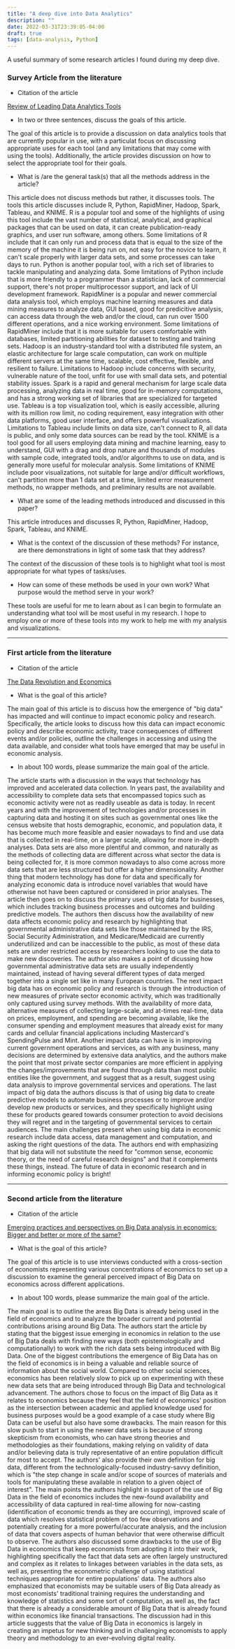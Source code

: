 ```yaml
---
title: "A deep dive into Data Analytics"
description: ""
date: 2022-03-31T23:39:05-04:00
draft: true
tags: [data-analysis, Python]
---
```


A useful summary of some research articles I found during my deep dive.

### Survey Article from the literature

 - Citation of the article

 [Review of Leading Data Analytics Tools](https://www.sciencepubco.com/index.php/ijet/article/view/18190/8461)

 - In two or three sentences, discuss the goals of this article.

 The goal of this article is to provide a discussion on data analytics tools that are currently popular in use, with a particulat focus on discussing appropriate uses for each tool (and any limitations that may come with using the tools). Additionally, the article provides discussion on how to select the appropriate tool for their goals.

 - What is /are the general task(s) that all the methods address in the article?

 This article does not discuss methods but rather, it discusses tools. The tools this article discusses include R, Python, RapidMiner, Hadoop, Spark, Tableau, and KNIME. R is a popular tool and some of the highlights of using this tool include the vast number of statistical, analytical, and graphical packages that can be used on data, it can create publication-ready graphics, and user run software, among others. Some limitations of R include that it can only run and process data that is equal to the size of the memory of the machine it is being run on, not easy for the novice to learn, it can't scale properly with larger data sets, and some processes can take days to run. Python is another popular tool, with a rich set of libraries to tackle manipulating and analyzing data. Some limitations of Python include that is more friendly to a programmer than a statistician, lack of commercial support, there's not proper multiprocessor support, and lack of UI development framework. RapidMiner is a popular and newer commercial data analysis tool, which employs machine learning measures and data mining measures to analyze data, GUI based, good for predicitive analysis, can access data through the web and/or the cloud, can run over 1500 different operations, and a nice working environment. Some limitations of RapidMiner include that it is more suitable for users comfortable with databases, limited partitioning abilities for dataset to testing and training sets. Hadoop is an industry-standard tool with a distributed file system, an elastic architecture for large scale computation, can work on multiple different servers at the same time, scalable, cost effective, flexible, and resilient to failure. Limitations to Hadoop include concerns with security, vulnerable nature of the tool, unfit for use with small data sets, and potential stability issues. Spark is a rapid and general mechanism for large scale data processing, analyzing data in real time, good for in-memory computations, and has a strong working set of libraries that are specialized for targeted use. Tableau is a top visualization tool, which is easily accessible, alluring with its million row limit, no coding requirement, easy integration with other data platforms, good user interface, and offers powerful visualizations. Limitations to Tableau include limits on data size, can't connect to R, all data is public, and only some data sources can be read by the tool. KNIME is a tool good for all users employing data mining and machine learning, easy to understand, GUI with a drag and drop nature and thousands of modules with sample code, integrated tools, and/or algorithms to use on data, and is generally more useful for molecular analysis. Some limitations of KNIME include poor visualizations, not suitable for large and/or difficult workflows, can't partition more than 1 data set at a time, limited error measurement methods, no wrapper methods, and preliminary results are not available.

 - What are some of the leading methods introduced and discussed in this paper?

 This article introduces and discusses R, Python, RapidMiner, Hadoop, Spark, Tableau, and KNIME.

 - What is the context of the discussion of these methods? For instance, are there demonstrations in light of some task that they address?

 The context of the discussion of these tools is to highlight what tool is most appropriate for what types of tasks/uses.

 - How can some of these methods be used in your own work? What purpose would the method serve in your work?

These tools are useful for me to learn about as I can begin to formulate an understanding what tool will be most useful in my research. I hope to employ one or more of these tools into my work to help me with my analysis and visualizations.

---

### First article from the literature

 - Citation of the article

[The Data Revolution and Economics](https://www.journals.uchicago.edu/doi/full/10.1086/674019)

 - What is the goal of this article?

 The main goal of this article is to discuss how the emergence of "big data" has impacted and will continue to impact economic policy and research. Specifically, the article looks to discuss how this data can impact economic policy and describe economic activity, trace consequences of different events and/or policies, outline the  challenges in accessing and using the data available, and consider what tools have emerged that may be useful in economic analysis.

 - In about 100 words, please summarize the main goal of the article.

 The article starts with a discussion in the ways that technology has improved and accelerated data collection. In years past, the availability and accessibility to complete data sets that encompassed topics such as economic activity were not as readily useable as data is today. In recent years and with the improvement of technologies and/or processes in capturing data and hosting it on sites such as governmental ones like the census website that hosts demographic, economic, and population data, it has become much more feasible and easier nowadays to find and use data that is collected in real-time, on a larger scale, allowing for more in-depth analyses. Data sets are also more plentiful and common, and naturally as the methods of collecting data are different across what sector the data is being collected for, it is more common nowadays to also come across more data sets that are less structured but offer a higher dimensionality. Another thing that modern technology has done for data and specifically for analyzing economic data is introduce novel variables that would have otherwise not have been captured or considered in prior analyses. The article then goes on to discuss the primary uses of big data for businesses, which includes tracking business processes and outcomes and building predictive models. The authors then discuss how the availability of new data affects economic policy and research by highlighting that governmental administrative data sets like those maintained by the IRS, Social Security Administration, and Medicare/Medicaid are currently underutilized and can be inaccessible to the public, as most of these data sets are under restricted access by researchers looking to use the data to make new discoveries. The author also makes a point of dicussing how governmental administrative data sets are usually independently maintained, instead of having several different types of data merged together into a single set like in many European countries. The next impact big data has on economic policy and research is through the introduction of new measures of private sector economic activity, which was traditionally only captured using survey methods. With the availability of more data, alternative measures of collecting large-scale, and at-times real-time, data on prices, employment, and spending are becoming available, like the consumer spending and employment measures that already exist for many cards and cellular financial applications including Mastercard's SpendingPulse and Mint. Another impact data can have is in improving current government operations and services, as with any business, many decisions are determined by extensive data analytics, and the authors make the point that most private sector companies are more efficient in applying the changes/improvements that are found through data than most public entities like the government, and suggest that as a result, suggest using data analysis to improve governmental services and operations. The last impact of big data the authors discuss is that of using big data to create predictive models to automate business processes or to improve and/or develop new products or services, and they specifically highlight using these for products geared towards consumer protection to avoid decisions they will regret and in the targeting of governmental services to certain audiences. The main challenges present when using big data in economic research include data access, data management and computation, and asking the right questions of the data. The authors end with emphasizing that big data will not substitute the need for "common sense, economic theory, or the need of careful research designs" and that it complements these things, instead. The future of data in economic research and in informing economic policy is bright!

---

### Second article from the literature

 - Citation of the article

 [Emerging practices and perspectives on Big Data analysis in economics: Bigger and better or more of the same?](https://journals.sagepub.com/doi/full/10.1177/2053951714536877?utm_source=summon&utm_medium=discovery-provider)

 - What is the goal of this article?

 The goal of this article is to use interviews conducted with a cross-section of economists representing various concentrations of economics to set up a discussion to examine the general perceived impact of Big Data on economics across different applications.

 - In about 100 words, please summarize the main goal of the article.

 The main goal is to outline the areas Big Data is already being used in the field of economics and to analyze the broader current and potential contributions arising around Big Data. The authors start the article by stating that the biggest issue emerging in economics in relation to the use of Big Data deals with finding new ways (both epistemologically and computationally) to work with the rich data sets being introduced with Big Data. One of the biggest contributions the emergence of Big Data has on the field of economics is in being a valuable and reliable source of information about the social world. Compared to other social sciences, economics has been relatively slow to pick up on experimenting with these new data sets that are being introduced through Big Data and technological advancement. The authors chose to focus on the impact of Big Data as it relates to economics because they feel that the field of economics' position as the intersection between academic and applied knowledge used for business purposes would be a good example of a case study where Big Data can be useful but also have some drawbacks. The main reason for this slow push to start in using the newer data sets is because of strong skepticism from economists, who can have strong theories and methodologies as their foundations, making relying on validity of data and/or believing data is truly representative of an entire population difficult for most to accept. The authors' also provide their own definition for big data, different from the technologically-focused industry-savvy definition, which is "the step change in scale and/or scope of sources of materials and tools for manipulating these available in relation to a given object of interest". The main points the authors highlight in support of the use of Big Data in the field of economics includes the new-found availability and accessibility of data captured in real-time allowing for now-casting (identification of economic trends as they are occurring), improved scale of data which resolves statistical problem of too few observations and potentially creating for a more powerful/accurate analysis, and the inclusion of data that covers aspects of human behavior that were otherwise difficult to observe. The authors also discussed some drawbacks to the use of Big Data in economics that keep economists from adopting it into their work, highlighting specifically the fact that data sets are often largely unstructured and complex as it relates to linkages between variables in the data sets, as well as, presenting the econometric challenge of using statistical techniques appropriate for entire populations' data. The authors also emphasized that economists may be suitable users of Big Data already as most economists' traditional training requires the understanding and knowledge of statistics and some sort of computation, as well as, the fact that there is already a considerable amount of Big Data that is already found within economics like financial transactions. The discussion had in this article suggests that the value of Big Data in economics is largely in creating an impetus for new thinking and in challenging economists to apply theory and methodology to an ever-evolving digital reality.

